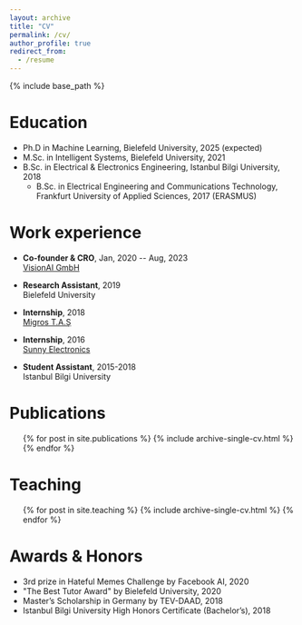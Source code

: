 ```yaml
---
layout: archive
title: "CV"
permalink: /cv/
author_profile: true
redirect_from:
  - /resume
---
```


{% include base_path %}

Education
======
* Ph.D in Machine Learning, Bielefeld University, 2025 (expected)
* M.Sc. in Intelligent Systems, Bielefeld University, 2021
* B.Sc. in Electrical & Electronics Engineering, Istanbul Bilgi University, 2018
  * B.Sc. in Electrical Engineering and Communications Technology, Frankfurt University of Applied Sciences, 2017 (ERASMUS)

Work experience
======
* **Co-founder & CRO**, Jan, 2020 -- Aug, 2023 \
[VisionAI GmbH](https://www.visionai.co/)

- **Research Assistant**, 2019 \
Bielefeld University

* **Internship**, 2018 \
[Migros T.A.Ş](https://www.migroskurumsal.com/en/)

- **Internship**, 2016 \
[Sunny Electronics](https://www.sunny.com.tr/)

* **Student Assistant**, 2015-2018 \
Istanbul Bilgi University


Publications
======
  <ul>{% for post in site.publications %}
    {% include archive-single-cv.html %}
  {% endfor %}</ul>

Teaching
======
  <ul>{% for post in site.teaching %}
    {% include archive-single-cv.html %}
  {% endfor %}</ul>

<!-- Talks
======
  <ul>{% for post in site.talks %}
    {% include archive-single-talk-cv.html %}
  {% endfor %}</ul> -->

Awards & Honors
======
* 3rd prize in Hateful Memes Challenge by Facebook AI, 2020
* "The Best Tutor Award" by Bielefeld University, 2020
*	Master’s Scholarship in Germany by TEV-DAAD, 2018
* Istanbul Bilgi University High Honors Certificate (Bachelor’s), 2018
